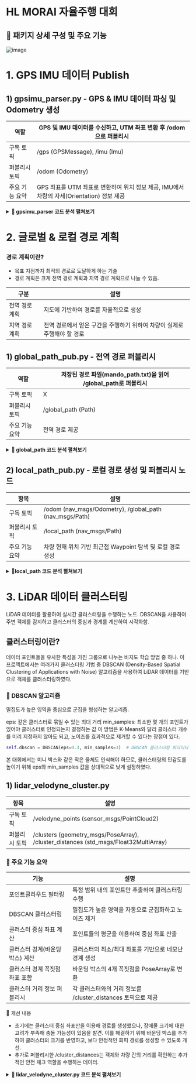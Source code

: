 # HL MORAI 자율주행 대회

## 📌 패키지 상세 구성 및 주요 기능
![image](https://github.com/user-attachments/assets/a353038b-8bd2-40bd-abc0-087ef68d2ef9)




# 1. GPS IMU 데이터 Publish

## 1) gpsimu_parser.py - GPS & IMU 데이터 파싱 및 Odometry 생성
|역할|GPS 및 IMU 데이터를 수신하고, UTM 좌표 변환 후 /odom으로 퍼블리시|
|------|------|
|구독 토픽| /gps (GPSMessage), /imu (Imu)|
|퍼블리시 토픽| /odom (Odometry)|
|주요 기능 요약| GPS 좌표를 UTM 좌표로 변환하여 위치 정보 제공, IMU에서 차량의 자세(Orientation) 정보 제공|

<details>
<summary> <b> 📌 gpsimu_parser 코드 분석 펼쳐보기 </b> </summary>
  
### 1. 노드 초기화 및 토픽 설정
  
```python
rospy.init_node('GPS_IMU_parser', anonymous=True)
self.gps_sub = rospy.Subscriber("/gps", GPSMessage, self.navsat_callback)
self.imu_sub = rospy.Subscriber("/imu", Imu, self.imu_callback)
self.odom_pub = rospy.Publisher('/odom', Odometry, queue_size=1)
```
* /gps에서 GPS 데이터를 수신
* /imu에서 IMU 데이터를 수신 (자세 정보)
* /odom으로 최종 변환된 위치 및 자세 정보 퍼블리시
* 10Hz 주기로 동작

### 2. GPS 수신 및 저장 (navsat_callback)
```python
def navsat_callback(self, gps_msg):
    self.lat = gps_msg.latitude
    self.lon = gps_msg.longitude
    self.e_o = gps_msg.eastOffset
    self.n_o = gps_msg.northOffset
    self.is_gps = True
```
* GPSMessage 메시지를 받아서 위도(lat), 경도(lon), 동쪽 오프셋(eastOffset), 북쪽 오프셋(northOffset)을 저장
* 데이터가 들어왔음을 self.is_gps로 표시해 이후 처리 시 플래그로 활용

### 3. GPS 위도/경도를 UTM 좌표로 변환 (convertLL2UTM)
```python
xy_zone = self.proj_UTM(self.lon, self.lat)

if self.lon == 0 and self.lat == 0:
    self.x = 0.0
    self.y = 0.0
else:
    self.x = xy_zone[0] - self.e_o
    self.y = xy_zone[1] - self.n_o

self.odom_msg.header.stamp = rospy.get_rostime()
self.odom_msg.pose.pose.position.x = self.x
self.odom_msg.pose.pose.position.y = self.y
self.odom_msg.pose.pose.position.z = 0.
```
* UTM 좌표계 변환 (pyproj 라이브러리 활용)
* 변환된 UTM 좌표에서 GPS 오프셋(eastOffset, northOffset)을 보정
* 변환 결과를 /odom 메시지의 position에 저장

### 4. IMU 데이터 수신 및 orientation 저장 (imu_callback)
```python
if data.orientation.w == 0:
    self.odom_msg.pose.pose.orientation.x = 0.0
    self.odom_msg.pose.pose.orientation.y = 0.0
    self.odom_msg.pose.pose.orientation.z = 0.0
    self.odom_msg.pose.pose.orientation.w = 1.0
else:
    self.odom_msg.pose.pose.orientation.x = data.orientation.x
    self.odom_msg.pose.pose.orientation.y = data.orientation.y
    self.odom_msg.pose.pose.orientation.z = data.orientation.z
    self.odom_msg.pose.pose.orientation.w = data.orientation.w

self.is_imu = True
```
* /imu에서 수신한 orientation를 odom 메시지에 저장
* IMU 데이터가 들어온 상태를 self.is_imu 플래그로 표시

### 5. 메인 루프에서 GPS와 IMU 데이터 결합 후 Odometry 퍼블리시
```python
 if self.is_imu == True and self.is_gps == True:
    self.convertLL2UTM()
    self.odom_pub.publish(self.odom_msg)
```

* GPS와 IMU 데이터가 모두 수신되면, 좌표 변환 및 자세 결합 후 /odom 퍼블리시
* GPS, IMU 데이터 누락 시 경고 메시지 출력

### 📝 요약
|기능|설명|
|---|---|
|GPS 수신|/gps에서 위도, 경도, 오프셋 수신|
|IMU 수신|/imu에서 자세 데이터 수신|
|UTM 변환|위경도 → UTM 변환 및 오프셋 보정|
|Odometry 생성|위치+자세 결합 후 /odom 퍼블리시|
|주기적 동작|10Hz 주기로 데이터 수신 여부 체크 및 퍼블리시|
</details>




# 2. 글로벌 & 로컬 경로 계획

### 경로 계획이란?
* 목표 지점까지 최적의 경로로 도달하게 하는 기술
* 경로 계획은 크게 전역 경로 계획과 지역 경로 계획으로 나눌 수 있음.

| 구분 | 설명 |
|---|---|
| 전역 경로 계획 | 지도에 기반하여 경로를 자율적으로 생성 |
| 지역 경로 계획 | 전역 경로에서 얻은 구간을 주행하기 위하여 차량이 실제로 주행해야 할 경로 |


## 1) global_path_pub.py - 전역 경로 퍼블리시
|역할|저장된 경로 파일(mando_path.txt)을 읽어 /global_path로 퍼블리시|
|------|------|
|구독 토픽| X|
|퍼블리시 토픽| /global_path (Path)|
|주요 기능 요약|전역 경로 제공|
<details> <summary><b> 📌 global_path 코드 분석 펼쳐보기 </b></summary>

### 1. 전역 경로 파일 불러오기 
  
```python
rospack = rospkg.RosPack()
pkg_path = rospack.get_path('beginner_tutorials')
full_path = pkg_path + '/path/mando_path.txt'

with open(full_path, 'r') as f:
    lines = f.readlines()
    for line in lines:
        tmp = line.split()
        read_pose = PoseStamped()
        read_pose.pose.position.x = float(tmp[0])
        read_pose.pose.position.y = float(tmp[1])
        read_pose.pose.orientation.w = 1
        self.global_path_msg.poses.append(read_pose)
```
* rospkg를 통해 패키지 경로를 가져옴
* 지정된 파일(mando_path.txt)에서 Waypoint를 읽어와 PoseStamped로 변환
* 변환된 포즈들을 Path 메시지에 추가

### 2. 전역 경로 퍼블리시
```python
rate = rospy.Rate(20)  # 20Hz
while not rospy.is_shutdown():
    self.global_path_pub.publish(self.global_path_msg)
    rate.sleep()
```
* 20Hz 주기로 /global_path에 전역 경로를 퍼블리시
* 시뮬레이션 또는 실제 차량에서 전역 경로 참조 가능
</details>

## 2) local_path_pub.py - 로컬 경로 생성 및 퍼블리시 노드
|항목|설명|
|------|------|
|구독 토픽|/odom (nav_msgs/Odometry), /global_path (nav_msgs/Path)|
|퍼블리시 토픽|/local_path (nav_msgs/Path)|
|주요 기능 요약|차량 현재 위치 기반 최근접 Waypoint 탐색 및 로컬 경로 생성|

<details> <summary> <b> 📌local_path 코드 분석 펼쳐보기 </b></summary>

### 1. 글로벌 경로 수신 및 저장
```python
def global_Path_callback(self, msg):
    self.global_path_msg = msg
```
* /global_path 토픽에서 경로 데이터를 수신해 저장.
* 추후 차량 현재 위치 기준으로 가까운 포인트를 찾기 위해 사용.

### 2. 차량 현재 위치 수신
```python
def odom_callback(self, msg):
    self.x = msg.pose.pose.position.x
    self.y = msg.pose.pose.position.y
    self.is_status = True
```
* /odom에서 차량의 현재 위치를 수신해 저장.
* 위치 정보가 수신되면, 로컬 경로 생성이 가능하도록 is_status 플래그를 True로 설정.

### 3. 최근접 웨이포인트 탐색
```python
min_dis = float('inf')
current_waypoint = -1
for i, waypoint in enumerate(self.global_path_msg.poses):
    distance = sqrt(pow(self.x - waypoint.pose.position.x, 2) + pow(self.y - waypoint.pose.position.y, 2))
    if distance < min_dis:
        min_dis = distance
        current_waypoint = i
```
* 현재 위치에서 글로벌 경로상의 모든 포인트와의 거리를 계산.
* 그 중 가장 가까운 포인트(current_waypoint)를 탐색.

### 4. 로컬 경로 생성
```python
if current_waypoint + self.local_path_size < len(self.global_path_msg.poses):
    for num in range(current_waypoint, current_waypoint + self.local_path_size):
        tmp_pose = PoseStamped()
        tmp_pose.pose.position = self.global_path_msg.poses[num].pose.position
        tmp_pose.pose.orientation.w = 1
        local_path_msg.poses.append(tmp_pose)
```
* 최근접 웨이포인트부터 50개 포인트를 잘라서 로컬 경로 구성.
* 남은 경로가 50개 미만이면 끝까지 모두 포함.

### 5. 로컬 경로 퍼블리시
```python
self.local_path_pub.publish(local_path_msg)
```
* 생성된 로컬 경로를 /local_path로 퍼블리시.
* Pure Pursuit 등 경로 추종 알고리즘에서 이 경로를 따라 주행하도록 사용.


📝 요약
* 글로벌 경로(Global Path)에서 차량 현재 위치를 기준으로 가장 가까운 지점을 찾는다.
* 최근접 위치부터 50개 포인트를 잘라 **로컬 경로(Local Path)**로 생성한다.
* 생성된 로컬 경로는 /local_path 토픽으로 주기적으로 퍼블리시되어, pure_pursuit, lattice_planner의 입력으로 사용된다.
</details>


# 3. LiDAR 데이터 클러스터링
LiDAR 데이터를 활용하여 실시간 클러스터링을 수행하는 노드. DBSCAN을 사용하여 주변 객체를 감지하고 클러스터의 중심과 경계를 계산하여 시각화함.

## 클러스터링이란?
데이터 포인트들을 유사한 특성을 가진 그룹으로 나누는 비지도 학습 방법 중 하나. 이 프로젝트에서는 여러가지 클러스터링 기법 중 DBSCAN (Density-Based Spatial Clustering of Applications with Noise) 알고리즘을 사용하여 LiDAR 데이터를 기반으로 객체를 클러스터링하였다.

### 🔹 DBSCAN 알고리즘
밀집도가 높은 영역을 중심으로 군집을 형성하는 알고리즘.

eps: 같은 클러스터로 묶일 수 있는 최대 거리
min_samples: 최소한 몇 개의 포인트가 있어야 클러스터로 인정되는지 결정하는 값
이 방법은 K-Means와 달리 클러스터 개수를 미리 지정하지 않아도 되고, 노이즈를 효과적으로 제거할 수 있다는 장점이 있다.

```python
self.dbscan = DBSCAN(eps=0.3, min_samples=3)  # DBSCAN 클러스터링 파라미터 설정
```
본 대회에서는 미니 박스와 같은 작은 물체도 인식해야 하므로, 클러스터링의 민감도를 높이기 위해 eps와 min_samples 값을 상대적으로 낮게 설정하였다.

## 1) lidar_velodyne_cluster.py 
|항목|설명|
|------|------|
|구독 토픽|/velodyne_points (sensor_msgs/PointCloud2)|
|퍼블리시 토픽|/clusters (geometry_msgs/PoseArray), /cluster_distances (std_msgs/Float32MultiArray)|

### 🔹 주요 기능 요약
|기능|설명|
|------|------|
|포인트클라우드 필터링|특정 범위 내의 포인트만 추출하여 클러스터링 수행|
|DBSCAN 클러스터링|밀집도가 높은 영역을 자동으로 군집화하고 노이즈 제거|
|클러스터 중심 좌표 계산|포인트들의 평균을 이용하여 중심 좌표 산출|
|클러스터 경계(바운딩 박스) 계산|클러스터의 최소/최대 좌표를 기반으로 네모난 경계 생성|
|클러스터 경계 꼭짓점 좌표 포함|바운딩 박스의 4개 꼭짓점을 PoseArray로 변환|
|클러스터 거리 정보 퍼블리시|각 클러스터와의 거리 정보를 /cluster_distances 토픽으로 제공|

📝 개선 내용
* 초기에는 클러스터 중심 좌표만을 이용해 경로를 생성했으나, 장애물 크기에 대한 고려가 부족해 충돌 가능성이 있음을 발견. 이를 해결하기 위해 바운딩 박스를 추가하여 클러스터의 크기를 반영하고, 보다 안정적인 회피 경로를 생성할 수 있도록 개선.
* 추가로 퍼블리시한 /cluster_distances는 객체와 차량 간의 거리를 확인하는 추가적인 안전 체크 역할을 수행하는 데이터.

<details> <summary><b>📌 lidar_velodyne_cluster.py 코드 분석 펼쳐보기</b></summary>

### 1. 노드 초기화 및 주요 토픽 설정
```python
class SCANCluster:
    def __init__(self):
        # LiDAR 데이터 수신
        self.scan_sub = rospy.Subscriber("/velodyne_points", PointCloud2, self.callback)

        # 클러스터 중심 및 경계 퍼블리시
        self.cluster_pub = rospy.Publisher("/clusters", PoseArray, queue_size=1)

        # 클러스터 거리 정보 퍼블리시
        self.distance_pub = rospy.Publisher("/cluster_distances", Float32MultiArray, queue_size=1)

        self.pc_np = None
        self.dbscan = DBSCAN(eps=0.3, min_samples=3)  # DBSCAN 클러스터링 설정

        # 30Hz 주기로 실행
        rate = rospy.Rate(30)  
        while not rospy.is_shutdown():
            rate.sleep()
```
* /velodyne_points 토픽에서 LiDAR 데이터를 구독
* /clusters, /cluster_distances 토픽을 생성하여  퍼블리시
* DBSCAN을 사용하여 밀집도가 높은 영역을 클러스터링

### 2. PointCloud2 데이터를 numpy 배열로 변환
```python
def pointcloud2_to_xyz(self, cloud_msg):
    point_list = []
    for point in pc2.read_points(cloud_msg, skip_nans=True):
        dist = (point[0]**2 + point[1]**2)**0.5  # 거리 계산
        # 특정 영역 내의 포인트만 필터링
        if point[0] > 0 and point[1] > -6 and point[1] < 6 and point[2] > -0.78 and point[2] < 3 and dist < 60:
            point_list.append((point[0], point[1], dist))

    point_np = np.array(point_list, np.float32)  
    return point_np  
```
* 수집한 포인트들 중 필요한 데이터들만 필터링. (필터링을 걸어주지 않으면 연산 딜레이가 너무 심함)
* x, y, 거리 데이터만 추출하여 numpy 배열로 변환

###  3.LiDAR 데이터 수신 및 클러스터 좌표 퍼블리시
```python
def callback(self, msg):
    # LiDAR 데이터를 numpy 배열로 변환
    self.pc_np = self.pointcloud2_to_xyz(msg)

    # 거리 값만 추출하여 퍼블리시
    distances = self.pc_np[:, 2]  
    distances_msg = Float32MultiArray()
    distances_msg.data = distances
    self.distance_pub.publish(distances_msg)

    # 클러스터 중심과 경계를 퍼블리시
    cluster_corners_and_center = self.cluster(self.pc_np[:, :2])
    self.cluster_pub.publish(cluster_corners_and_center)
```
 * /velodyne_points에서 데이터를 받아서 numpy 배열로 변환
 * 각 포인트의 거리 값을 Float32MultiArray로 변환하여 퍼블리시
 * 클러스터링 후 중심 좌표 및 경계를 /clusters 토픽으로 퍼블리시

### 4. 클러스터링 (DBSCAN 적용 및 중심/경계 계산)
```python
def cluster(self, xy):
    # x, y 좌표만 사용하여 DBSCAN 클러스터링 수행
    db = self.dbscan.fit_predict(xy)  
    n_cluster = np.max(db) + 1  

    cluster_msg = PoseArray()  
    cluster_msg.header.frame_id = "/map"
    cluster_msg.header.stamp = rospy.Time.now()

    # 각 클러스터에 대해 경계 및 중심 계산
    for cluster in range(n_cluster):
        cluster_points = xy[db == cluster, :]

        if len(cluster_points) > 0:
            # 최소/최대 좌표 계산 (경계 박스)
            x_min, y_min = np.min(cluster_points, axis=0)
            x_max, y_max = np.max(cluster_points, axis=0)

            # 클러스터 중심 좌표 계산
            center_x = np.mean(cluster_points[:, 0])  
            center_y = np.mean(cluster_points[:, 1])  

            # 중심 좌표를 Pose로 변환하여 추가
            center_pose = Pose()
            center_pose.position.x = center_x
            center_pose.position.y = center_y
            center_pose.position.z = 0  
            cluster_msg.poses.append(center_pose)

            # 바운딩 박스의 4개 꼭짓점 계산 및 추가
            corners = np.array([
                [x_min, y_min], [x_min, y_max], [x_max, y_min], [x_max, y_max]
            ])

            for corner in corners:
                pose = Pose()
                pose.position.x = corner[0]
                pose.position.y = corner[1]
                pose.position.z = 0  
                cluster_msg.poses.append(pose)

    return cluster_msg
```
* DBSCAN을 적용하여 클러스터를 자동으로 생성
* 클러스터 중심 좌표를 계산하여 Pose로 변환 후 추가
* 클러스터 경계를 계산하고 4개의 꼭짓점을 Pose로 변환하여 추가로 포함 시킴

</details>




